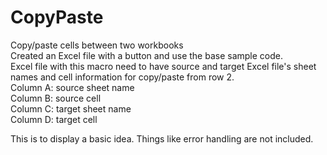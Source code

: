 # CopyPaste
Copy/paste cells between two workbooks\
Created an Excel file with a button and use the base sample code.\
Excel file with this macro need to have source and target Excel file's sheet names and cell information for copy/paste from row 2.\
Column A: source sheet name\
Column B: source cell\
Column C: target sheet name\
Column D: target cell

This is to display a basic idea. Things like error handling are not included.
